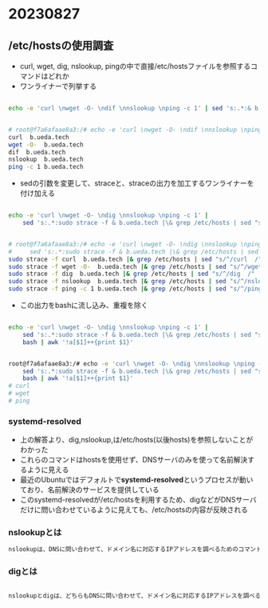 # 20230827

## /etc/hostsの使用調査

- curl, wget, dig, nslookup, pingの中で直接/etc/hostsファイルを参照するコマンドはどれか
- ワンライナーで列挙する

```bash

echo -e 'curl \nwget -O- \ndif \nnslookup \nping -c 1' | sed 's:.*:& b.ueda.tech:'

```

```bash

# root@f7a6afaae8a3:/# echo -e 'curl \nwget -O- \ndif \nnslookup \nping -c 1' | sed 's:.*:& b.ueda.tech:'
curl  b.ueda.tech
wget -O-  b.ueda.tech
dif  b.ueda.tech
nslookup  b.ueda.tech
ping -c 1 b.ueda.tech

```

- sedの引数を変更して、straceと、straceの出力を加工するワンライナーを付け加える

```bash

echo -e 'curl \nwget -O- \ndig \nnslookup \nping -c 1' |
    sed 's:.*:sudo strace -f & b.ueda.tech |\& grep /etc/hosts | sed "s/^/& /":'

```

```bash

# root@f7a6afaae8a3:/# echo -e 'curl \nwget -O- \ndig \nnslookup \nping -c 1' |
#     sed 's:.*:sudo strace -f & b.ueda.tech |\& grep /etc/hosts | sed "s/^/& /":'
sudo strace -f curl  b.ueda.tech |& grep /etc/hosts | sed "s/^/curl  /"
sudo strace -f wget -O-  b.ueda.tech |& grep /etc/hosts | sed "s/^/wget -O-  /"
sudo strace -f dig  b.ueda.tech |& grep /etc/hosts | sed "s/^/dig  /"
sudo strace -f nslookup  b.ueda.tech |& grep /etc/hosts | sed "s/^/nslookup  /"
sudo strace -f ping -c 1 b.ueda.tech |& grep /etc/hosts | sed "s/^/ping -c 1 /"

```

- この出力をbashに流し込み、重複を除く

```bash

echo -e 'curl \nwget -O- \ndig \nnslookup \nping -c 1' |
    sed 's:.*:sudo strace -f & b.ueda.tech |\& grep /etc/hosts | sed "s/^/& /":' |
    bash | awk '!a[$1]++{print $1}'

```

```bash

root@f7a6afaae8a3:/# echo -e 'curl \nwget -O- \ndig \nnslookup \nping -c 1' |
    sed 's:.*:sudo strace -f & b.ueda.tech |\& grep /etc/hosts | sed "s/^/& /":' |
    bash | awk '!a[$1]++{print $1}'
# curl
# wget
# ping

```

### systemd-resolved

- 上の解答より、dig,nslookup,は/etc/hosts(以後hosts)を参照しないことがわかった
- これらのコマンドはhostsを使用せず、DNSサーバのみを使って名前解決するように見える
- 最近のUbuntuではデフォルトで**systemd-resolved**というプロセスが動いており、名前解決のサービスを提供している
- このsystemd-resolvedが/etc/hostsを利用するため、digなどがDNSサーバだけに問い合わせているように見えても、/etc/hostsの内容が反映される

### nslookupとは

```md
nslookupは、DNSに問い合わせて、ドメイン名に対応するIPアドレスを調べるためのコマンドです。DNSサーバに問い合わせることで、ドメイン名をIPアドレスに変換することができます。また、逆引きも可能で、IPアドレスからドメイン名を調べることができます。
```

### digとは

```md

nslookupとdigは、どちらもDNSに問い合わせて、ドメイン名に対応するIPアドレスを調べるためのコマンドです。しかし、nslookupは古いコマンドであり、現在は非推奨とされています。代わりに、digコマンドが推奨されています。digはより詳細な情報を提供し、より柔軟なオプションを持っています。また、digはDNSSECに対応しているため、より安全な名前解決が可能です。

```
